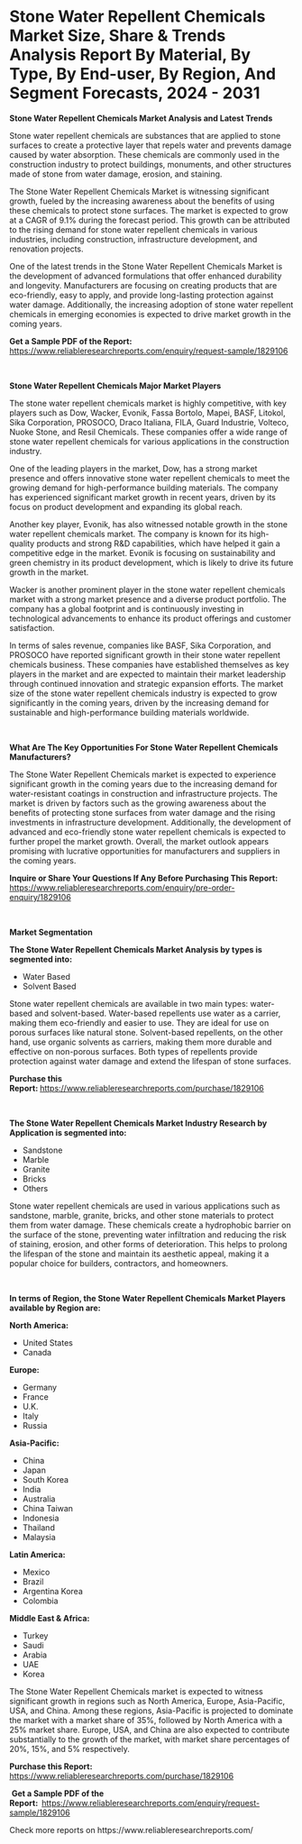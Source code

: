 <p><h1>Stone Water Repellent Chemicals Market Size, Share & Trends Analysis Report By Material, By Type, By End-user, By Region, And Segment Forecasts, 2024 - 2031</h1></p><p><strong>Stone Water Repellent Chemicals Market Analysis and Latest Trends</strong></p>
<p><p>Stone water repellent chemicals are substances that are applied to stone surfaces to create a protective layer that repels water and prevents damage caused by water absorption. These chemicals are commonly used in the construction industry to protect buildings, monuments, and other structures made of stone from water damage, erosion, and staining.</p><p>The Stone Water Repellent Chemicals Market is witnessing significant growth, fueled by the increasing awareness about the benefits of using these chemicals to protect stone surfaces. The market is expected to grow at a CAGR of 9.1% during the forecast period. This growth can be attributed to the rising demand for stone water repellent chemicals in various industries, including construction, infrastructure development, and renovation projects.</p><p>One of the latest trends in the Stone Water Repellent Chemicals Market is the development of advanced formulations that offer enhanced durability and longevity. Manufacturers are focusing on creating products that are eco-friendly, easy to apply, and provide long-lasting protection against water damage. Additionally, the increasing adoption of stone water repellent chemicals in emerging economies is expected to drive market growth in the coming years.</p></p>
<p><strong>Get a Sample PDF of the Report:&nbsp;</strong> <a href="https://www.reliableresearchreports.com/enquiry/request-sample/1829106">https://www.reliableresearchreports.com/enquiry/request-sample/1829106</a></p>
<p>&nbsp;</p>
<p><strong>Stone Water Repellent Chemicals Major Market Players</strong></p>
<p><p>The stone water repellent chemicals market is highly competitive, with key players such as Dow, Wacker, Evonik, Fassa Bortolo, Mapei, BASF, Litokol, Sika Corporation, PROSOCO, Draco Italiana, FILA, Guard Industrie, Volteco, Nuoke Stone, and Resil Chemicals. These companies offer a wide range of stone water repellent chemicals for various applications in the construction industry.</p><p>One of the leading players in the market, Dow, has a strong market presence and offers innovative stone water repellent chemicals to meet the growing demand for high-performance building materials. The company has experienced significant market growth in recent years, driven by its focus on product development and expanding its global reach.</p><p>Another key player, Evonik, has also witnessed notable growth in the stone water repellent chemicals market. The company is known for its high-quality products and strong R&D capabilities, which have helped it gain a competitive edge in the market. Evonik is focusing on sustainability and green chemistry in its product development, which is likely to drive its future growth in the market.</p><p>Wacker is another prominent player in the stone water repellent chemicals market with a strong market presence and a diverse product portfolio. The company has a global footprint and is continuously investing in technological advancements to enhance its product offerings and customer satisfaction.</p><p>In terms of sales revenue, companies like BASF, Sika Corporation, and PROSOCO have reported significant growth in their stone water repellent chemicals business. These companies have established themselves as key players in the market and are expected to maintain their market leadership through continued innovation and strategic expansion efforts. The market size of the stone water repellent chemicals industry is expected to grow significantly in the coming years, driven by the increasing demand for sustainable and high-performance building materials worldwide.</p></p>
<p>&nbsp;</p>
<p><strong>What Are The Key Opportunities For Stone Water Repellent Chemicals Manufacturers?</strong></p>
<p><p>The Stone Water Repellent Chemicals market is expected to experience significant growth in the coming years due to the increasing demand for water-resistant coatings in construction and infrastructure projects. The market is driven by factors such as the growing awareness about the benefits of protecting stone surfaces from water damage and the rising investments in infrastructure development. Additionally, the development of advanced and eco-friendly stone water repellent chemicals is expected to further propel the market growth. Overall, the market outlook appears promising with lucrative opportunities for manufacturers and suppliers in the coming years.</p></p>
<p><strong>Inquire or Share Your Questions If Any Before Purchasing This Report:</strong> <a href="https://www.reliableresearchreports.com/enquiry/pre-order-enquiry/1829106">https://www.reliableresearchreports.com/enquiry/pre-order-enquiry/1829106</a></p>
<p>&nbsp;</p>
<p><strong>Market Segmentation</strong></p>
<p><strong>The Stone Water Repellent Chemicals Market Analysis by types is segmented into:</strong></p>
<p><ul><li>Water Based</li><li>Solvent Based</li></ul></p>
<p><p>Stone water repellent chemicals are available in two main types: water-based and solvent-based. Water-based repellents use water as a carrier, making them eco-friendly and easier to use. They are ideal for use on porous surfaces like natural stone. Solvent-based repellents, on the other hand, use organic solvents as carriers, making them more durable and effective on non-porous surfaces. Both types of repellents provide protection against water damage and extend the lifespan of stone surfaces.</p></p>
<p><strong>Purchase this Report:&nbsp;</strong><a href="https://www.reliableresearchreports.com/purchase/1829106">https://www.reliableresearchreports.com/purchase/1829106</a></p>
<p>&nbsp;</p>
<p><strong>The Stone Water Repellent Chemicals Market Industry Research by Application is segmented into:</strong></p>
<p><ul><li>Sandstone</li><li>Marble</li><li>Granite</li><li>Bricks</li><li>Others</li></ul></p>
<p><p>Stone water repellent chemicals are used in various applications such as sandstone, marble, granite, bricks, and other stone materials to protect them from water damage. These chemicals create a hydrophobic barrier on the surface of the stone, preventing water infiltration and reducing the risk of staining, erosion, and other forms of deterioration. This helps to prolong the lifespan of the stone and maintain its aesthetic appeal, making it a popular choice for builders, contractors, and homeowners.</p></p>
<p>&nbsp;</p>
<p><strong>In terms of Region, the Stone Water Repellent Chemicals Market Players available by Region are:</strong></p>
<p>
    <p> <strong> North America: </strong>
        <ul>
            <li>United States</li>
            <li>Canada</li>
        </ul>
        </p> 
    <p> <strong> Europe: </strong>
        <ul>
            <li>Germany</li>
            <li>France</li>
            <li>U.K.</li>
            <li>Italy</li>
            <li>Russia</li>
        </ul>
        </p> 
    <p> <strong> Asia-Pacific: </strong>
        <ul>
            <li>China</li>
            <li>Japan</li>
            <li>South Korea</li>
            <li>India</li>
            <li>Australia</li>
            <li>China Taiwan</li>
            <li>Indonesia</li>
            <li>Thailand</li>
            <li>Malaysia</li>
        </ul>
        </p> 
    <p> <strong> Latin America: </strong>
        <ul>
            <li>Mexico</li>
            <li>Brazil</li>
            <li>Argentina Korea</li>
            <li>Colombia</li>
        </ul>
        </p> 
    <p> <strong> Middle East & Africa: </strong>
        <ul>
            <li>Turkey</li>
            <li>Saudi</li>
            <li>Arabia</li>
            <li>UAE</li>
            <li>Korea</li>
        </ul>
    </p>
    </p>
<p><p>The Stone Water Repellent Chemicals market is expected to witness significant growth in regions such as North America, Europe, Asia-Pacific, USA, and China. Among these regions, Asia-Pacific is projected to dominate the market with a market share of 35%, followed by North America with a 25% market share. Europe, USA, and China are also expected to contribute substantially to the growth of the market, with market share percentages of 20%, 15%, and 5% respectively.</p></p>
<p><strong>Purchase this Report: </strong><a href="https://www.reliableresearchreports.com/purchase/1829106">https://www.reliableresearchreports.com/purchase/1829106</a></p>
<p>&nbsp;<strong>Get a Sample PDF of the Report:&nbsp;&nbsp;</strong><a href="https://www.reliableresearchreports.com/enquiry/request-sample/1829106">https://www.reliableresearchreports.com/enquiry/request-sample/1829106</a></p>
<p><strong></strong></p>
<p>Check more reports on https://www.reliableresearchreports.com/</p>